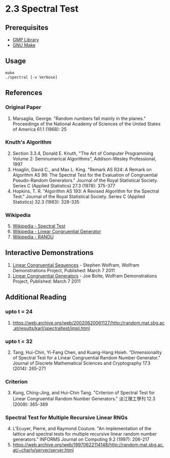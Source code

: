# 2.3 Spectral Test

## Prerequisites
- [GMP Library](https://gmplib.org/)
- [GNU Make](https://www.gnu.org/software/make/)

## Usage
```
make
./spectral [-v Verbose]
``` 

## References
### Original Paper
1. Marsaglia, George. "Random numbers fall mainly in the planes." Proceedings of the National Academy of Sciences of the United States of America 61.1 (1968): 25

### Knuth's Algorithm
2. Section 3.3.4, Donald E. Knuth, "The Art of Computer Programming Volume 2: Seminumerical Algorithms", Addison-Wesley Professional, 1997
3. Hoaglin, David C., and Max L. King. "Remark AS R24: A Remark on Algorithm AS 98: The Spectral Test for the Evaluation of Congruential Pseudo-Random Generators." Journal of the Royal Statistical Society. Series C (Applied Statistics) 27.3 (1978): 375-377
4. Hopkins, T. R. "Algorithm AS 193: A Revised Algorithm for the Spectral Test." Journal of the Royal Statistical Society. Series C (Applied Statistics) 32.3 (1983): 328-335

### Wikipedia
5. [Wikipedia - Spectral Test](https://en.wikipedia.org/wiki/Spectral_test)
6. [Wikipedia - Linear Congruential Generator](https://en.wikipedia.org/wiki/Linear_congruential_generator)
7. [Wikipedia - RANDU](https://en.wikipedia.org/wiki/RANDU)

## Interactive Demonstrations
1. [Linear Congruential Sequences](http://demonstrations.wolfram.com/LinearCongruentialSequences/) - Stephen Wolfram, Wolfram Demonstrations Project, Published: March 7 2011
2. [Linear Congruential Generators](http://demonstrations.wolfram.com/LinearCongruentialGenerators/) - Joe Bolte, Wolfram Demonstrations Project, Published: March 7 2011

## Additional Reading
### upto t = 24 
1. https://web.archive.org/web/20020620061127/http://random.mat.sbg.ac.at/results/karl/spectraltest/impl.html

### upto t = 32
2. Tang, Hui-Chin, Yi-Fang Chen, and Kuang-Hang Hsieh. "Dimensionality of Spectral Test for a Linear Congruential Random Number Generator." Journal of Discrete Mathematical Sciences and Cryptography 17.3 (2014): 265-271

### Criterion
3. Kung, Ching-Jing, and Hui-Chin Tang. "Criterion of Spectral Test for Linear Congruential Random Number Generators." 淡江理工學刊 12.3 (2009): 365-369

### Spectral Test for Multiple Recursive Linear RNGs
4. L'Ecuyer, Pierre, and Raymond Couture. "An implementation of the lattice and spectral tests for multiple recursive linear random number generators." INFORMS Journal on Computing 9.2 (1997): 206-217
5. https://web.archive.org/web/19970622114148/http://random.mat.sbg.ac.at/~charly/server/server.html

